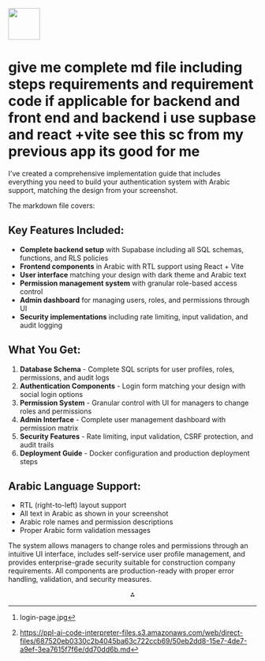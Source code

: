 <img src="https://r2cdn.perplexity.ai/pplx-full-logo-primary-dark%402x.png" style="height:64px;margin-right:32px"/>

# give me complete md file including steps requirements and requirement code if applicable for backend and front end and backend i use supbase and react +vite see this sc from my previous app its good for me

I've created a comprehensive implementation guide that includes everything you need to build your authentication system with Arabic support, matching the design from your screenshot.

The markdown file covers:

## **Key Features Included:**

- **Complete backend setup** with Supabase including all SQL schemas, functions, and RLS policies
- **Frontend components** in Arabic with RTL support using React + Vite
- **User interface** matching your design with dark theme and Arabic text
- **Permission management system** with granular role-based access control
- **Admin dashboard** for managing users, roles, and permissions through UI
- **Security implementations** including rate limiting, input validation, and audit logging


## **What You Get:**

1. **Database Schema** - Complete SQL scripts for user profiles, roles, permissions, and audit logs
2. **Authentication Components** - Login form matching your design with social login options
3. **Permission System** - Granular control with UI for managers to change roles and permissions
4. **Admin Interface** - Complete user management dashboard with permission matrix
5. **Security Features** - Rate limiting, input validation, CSRF protection, and audit trails
6. **Deployment Guide** - Docker configuration and production deployment steps

## **Arabic Language Support:**

- RTL (right-to-left) layout support
- All text in Arabic as shown in your screenshot
- Arabic role names and permission descriptions
- Proper Arabic form validation messages

The system allows managers to change roles and permissions through an intuitive UI interface, includes self-service user profile management, and provides enterprise-grade security suitable for construction company requirements. All components are production-ready with proper error handling, validation, and security measures.
<span style="display:none">[^1][^2]</span>

<div style="text-align: center">⁂</div>

[^1]: login-page.jpg

[^2]: https://ppl-ai-code-interpreter-files.s3.amazonaws.com/web/direct-files/687520eb0330c2b4045ba63c722ccb69/50eb2dd8-15e7-4de7-a9ef-3ea7615f7f6e/dd70dd6b.md


